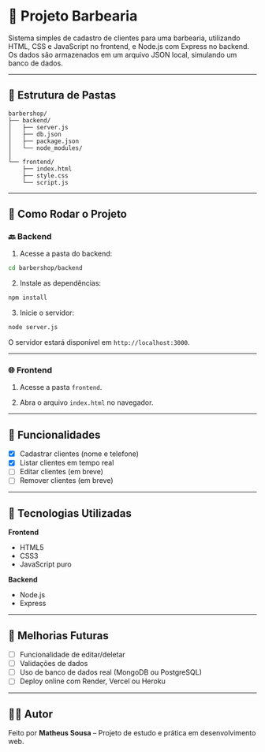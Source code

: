 # 💈 Projeto Barbearia

Sistema simples de cadastro de clientes para uma barbearia, utilizando HTML, CSS e JavaScript no frontend, e Node.js com Express no backend. Os dados são armazenados em um arquivo JSON local, simulando um banco de dados.

---

## 📁 Estrutura de Pastas

```
barbershop/
├── backend/
│   ├── server.js
│   ├── db.json
│   ├── package.json
│   └── node_modules/
│
└── frontend/
    ├── index.html
    ├── style.css
    └── script.js
```

---

## 🚀 Como Rodar o Projeto

### 🔙 Backend

1. Acesse a pasta do backend:
```bash
cd barbershop/backend
```

2. Instale as dependências:
```bash
npm install
```

3. Inicie o servidor:
```bash
node server.js
```

O servidor estará disponível em `http://localhost:3000`.

---

### 🌐 Frontend

1. Acesse a pasta `frontend`.

2. Abra o arquivo `index.html` no navegador.

---

## 📡 Funcionalidades

- [x] Cadastrar clientes (nome e telefone)
- [x] Listar clientes em tempo real
- [ ] Editar clientes (em breve)
- [ ] Remover clientes (em breve)

---

## 🧰 Tecnologias Utilizadas

**Frontend**
- HTML5
- CSS3
- JavaScript puro

**Backend**
- Node.js
- Express

---

## 📌 Melhorias Futuras

- [ ] Funcionalidade de editar/deletar
- [ ] Validações de dados
- [ ] Uso de banco de dados real (MongoDB ou PostgreSQL)
- [ ] Deploy online com Render, Vercel ou Heroku

---

## 👨‍💻 Autor

Feito por **Matheus Sousa** – Projeto de estudo e prática em desenvolvimento web.
